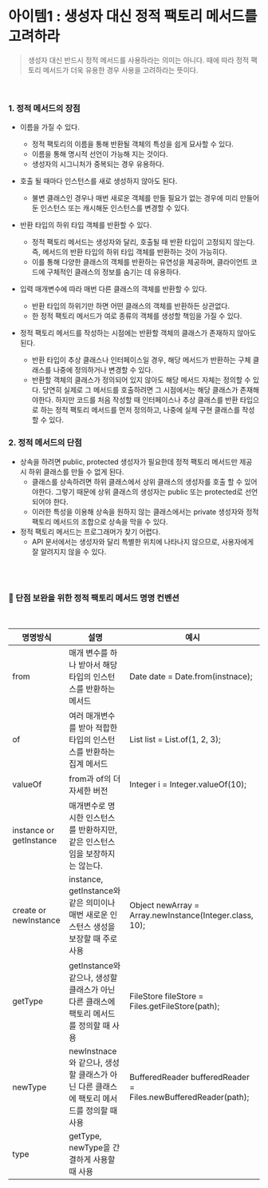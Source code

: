 # **아이템1 : 생성자 대신 정적 팩토리 메서드를 고려하라** 

>
> 생성자 대신 반드시 정적 메서드를 사용하라는 의미는 아니다. 때에 따라 정적 팩토리 메서드가 더욱 유용한 경우 사용을 고려하라는 뜻이다.

<br>

### **1. 정적 메서드의 장점**
+ 이름을 가질 수 있다.
  - 정적 팩토리의 이름을 통해 반환될 객체의 특성을 쉽게 묘사할 수 있다.
  - 이름을 통해 명시적 선언이 가능해 지는 것이다.
  - 생성자의 시그니처가 중복되는 경우 유용하다.
  
+ 호출 될 때마다 인스턴스를 새로 생성하지 않아도 된다.
  - 불변 클래스인 경우나 매번 새로운 객체를 만들 필요가 없는 경우에 미리 만들어둔 인스턴스 또는 캐시해둔 인스턴스를 변경할 수 있다.
+ 반환 타입의 하위 타입 객체를 반환할 수 있다.
  - 정적 팩토리 메서드는 생성자와 달리, 호출될 때 반환 타입이 고정되지 않는다. 즉, 메서드의 반환 타입의 하위 타입 객체를 반환하는 것이 가능히다.
  - 이를 통해 다양한 클래스의 객체를 반환하는 유연성을 제공하며, 클라이언트 코드에 구체적인 클래스의 정보를 숨기는 데 유용하다.
+ 입력 매개변수에 따라 매번 다른 클래스의 객체를 반환할 수 있다.
  - 반환 타입의 하위기만 하면 어떤 클래스의 객체를 반환하든 상관없다.
  - 한 정적 팩토리 메서드가 여로 종류의 객체를 생성할 책임을 가질 수 있다.
+ 정적 팩토리 메서드를 작성하는 시점에는 반환할 객체의 클래스가 존재하지 않아도 된다.
  - 반환 타입이 추상 클래스나 인터페이스일 경우, 해당 메서드가 반환하는 구체 클래스를 나중에 정의하거나 변경할 수 있다.
  - 반환할 객체의 클래스가 정의되어 있지 않아도 해당 메서드 자체는 정의할 수 있다. 당연히 실제로 그 메서드를 호출하려면 그 시점에서는 해당 클래스가 존재해야한다. 하지만 코드를 처음 작성할 때 인터페이스나 추상 클래스를 반환 타입으로 하는 정적 팩토리 메서드를 먼저 정의하고, 나중에 실제 구현 클래스를 작성할 수 있다.


### **2. 정적 메서드의 단점**
+ 상속을 하려면 public, protected 생성자가 필요한데 정적 팩토리 메서드만 제공 시 하위 클래스를 만들 수 없게 된다.
  - 클래스를 상속하려면 하위 클래스에서 상위 클래스의 생성자를 호출 할 수 있어야한다. 그렇기 때문에 상위 클래스의 생성자는 public 또는 protected로 선언되어야 한다.
  - 이러한 특성을 이용해 상속을 원하지 않는 클래스에서는 private 생성자와 정적 팩토리 메서드의 조합으로 상속을 막을 수 있다.
+ 정적 팩토리 메서드는 프로그래머가 찾기 어렵다.
  - API 문서에서는 생성자와 달리 특별한 위치에 나타나지 않으므로, 사용자에게 잘 알려지지 않을 수 있다.

</br></br>

### **:gem: 단점 보완을 위한 정적 팩토리 메서드 명명 컨벤션**
</br>

| 명명방식 | 설명 | 예시 |
|---------|---------|---------|
| from   | 매개 변수를 하나 받아서 해당 타입의 인스턴스를 반환하는 메서드   | Date date = Date.from(instnace);   |
| of   | 여러 매개변수를 받아 적합한 타입의 인스턴스를 반환하는 집계 메서드   | List list = List.of(1, 2, 3);   |
| valueOf   | from과 of의 더 자세한 버전  | Integer i = Integer.valueOf(10);   |
| instance or getInstance   | 매개변수로 명시한 인스턴스를 반환하지만, 같은 인스턴스임을 보장하지는 않는다.   |    |
|  create or newInstance   | instance, getInstance와 같은 의미이나 매번 새로운 인스턴스 생성을 보장할 때 주로 사용   | Object newArray = Array.newInstance(Integer.class, 10);   |
| getType   | getInstance와 같으나, 생성할 클래스가 아닌 다른 클래스에 팩토리 메서드를 정의할 때 사용   | FileStore fileStore = Files.getFileStore(path);   |
| newType   | newInstnace와 같으나, 생성할 클래스가 아닌 다른 클래스에 팩토리 메서드를 정의할 때 사용   | BufferedReader bufferedReader = Files.newBufferedReader(path);   |
| type   | getType, newType을 간결하게 사용할 때 사용   |   |
